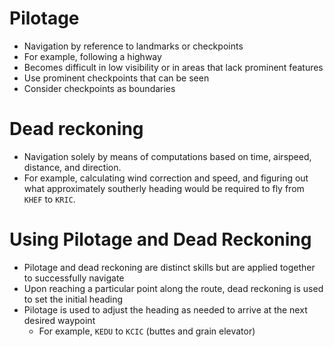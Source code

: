 # Pilotage

* Navigation by reference to landmarks or checkpoints
* For example, following a highway
* Becomes difficult in low visibility or in areas that lack prominent features
* Use prominent checkpoints that can be seen
* Consider checkpoints as boundaries

# Dead reckoning

* Navigation solely by means of computations based on time, airspeed, distance, and direction.
* For example, calculating wind correction and speed, and figuring out what approximately southerly heading would be required to fly from `KHEF` to `KRIC`.

# Using Pilotage and Dead Reckoning

* Pilotage and dead reckoning are distinct skills but are applied together to successfully navigate
* Upon reaching a particular point along the route, dead reckoning is used to set the initial heading
* Pilotage is used to adjust the heading as needed to arrive at the next desired waypoint
  * For example, `KEDU` to `KCIC` (buttes and grain elevator)
